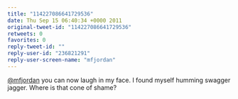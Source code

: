 ```yaml
---
title: "114227086641729536"
date: Thu Sep 15 06:40:34 +0000 2011
original-tweet-id: "114227086641729536"
retweets: 0
favorites: 0
reply-tweet-id: ""
reply-user-id: "236821291"
reply-user-screen-name: "mfjordan"
---
```

<a href="https://twitter.com/mfjordan">@mfjordan</a> you can now laugh in my face. I found myself humming swagger jagger. Where is that cone of shame?
